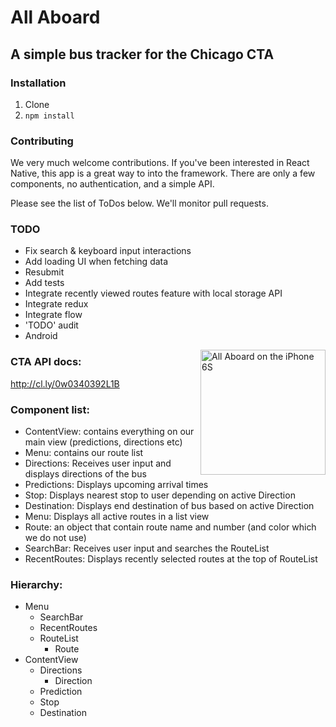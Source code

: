 # All Aboard
## A simple bus tracker for the Chicago CTA

### Installation
1. Clone
2. `npm install`

### Contributing
We very much welcome contributions. If you've been interested in React Native, this app is a great way to into the framework. There are only a few components, no authentication, and a simple API.

Please see the list of ToDos below. We'll monitor pull requests.

### TODO
* Fix search & keyboard input interactions
* Add loading UI when fetching data
* Resubmit
* Add tests
* Integrate recently viewed routes feature with local storage API
* Integrate redux
* Integrate flow
* 'TODO' audit
* Android

<img src="https://cl.ly/1o3y370q190q/iphone-app.png" alt="All Aboard on the iPhone 6S" align="right" style="width: 200px;"/>

### CTA API docs:
http://cl.ly/0w0340392L1B

### Component list:

* ContentView: contains everything on our main view (predictions, directions etc)
* Menu: contains our route list
* Directions: Receives user input and displays directions of the bus
* Predictions: Displays upcoming arrival times
* Stop: Displays nearest stop to user depending on active Direction
* Destination: Displays end destination of bus based on active Direction
* Menu: Displays all active routes in a list view
* Route: an object that contain route name and number (and color which we do not use)
* SearchBar: Receives user input and searches the RouteList
* RecentRoutes: Displays recently selected routes at the top of RouteList

### Hierarchy:

* Menu
  - SearchBar
  - RecentRoutes
  - RouteList
    - Route
* ContentView
  - Directions
    - Direction
  - Prediction
  - Stop
  - Destination
